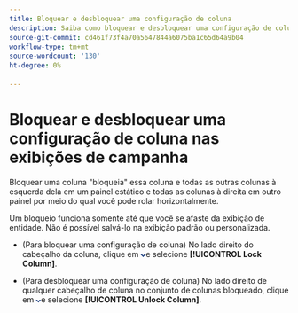 ```yaml
---
title: Bloquear e desbloquear uma configuração de coluna
description: Saiba como bloquear e desbloquear uma configuração de coluna em visualizações de campanha.
source-git-commit: cd461f73f4a70a5647844a6075ba1c65d64a9b04
workflow-type: tm+mt
source-wordcount: '130'
ht-degree: 0%

---
```


# Bloquear e desbloquear uma configuração de coluna nas exibições de campanha

Bloquear uma coluna &quot;bloqueia&quot; essa coluna e todas as outras colunas à esquerda dela em um painel estático e todas as colunas à direita em outro painel por meio do qual você pode rolar horizontalmente.

Um bloqueio funciona somente até que você se afaste da exibição de entidade. Não é possível salvá-lo na exibição padrão ou personalizada.

* (Para bloquear uma configuração de coluna) No lado direito do cabeçalho da coluna, clique em ![Seta para baixo](/help/search-social-commerce/assets/arrow-down-dropdown.png "Seta para baixo")e selecione **[!UICONTROL Lock Column]**.

* (Para desbloquear uma configuração de coluna) No lado direito de qualquer cabeçalho de coluna no conjunto de colunas bloqueado, clique em ![Seta para baixo](/help/search-social-commerce/assets/arrow-down-dropdown.png "Seta para baixo")e selecione **[!UICONTROL Unlock Column]**.
